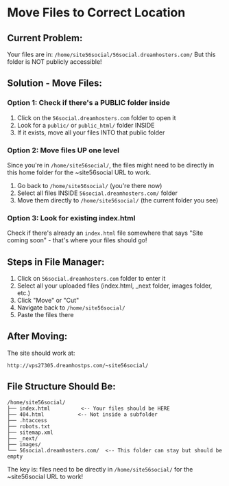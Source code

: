 # Move Files to Correct Location

## Current Problem:
Your files are in: `/home/site56social/56social.dreamhosters.com/`
But this folder is NOT publicly accessible!

## Solution - Move Files:

### Option 1: Check if there's a PUBLIC folder inside
1. Click on the `56social.dreamhosters.com` folder to open it
2. Look for a `public/` or `public_html/` folder INSIDE
3. If it exists, move all your files INTO that public folder

### Option 2: Move files UP one level
Since you're in `/home/site56social/`, the files might need to be directly in this home folder for the ~site56social URL to work.

1. Go back to `/home/site56social/` (you're there now)
2. Select all files INSIDE `56social.dreamhosters.com/` folder
3. Move them directly to `/home/site56social/` (the current folder you see)

### Option 3: Look for existing index.html
Check if there's already an `index.html` file somewhere that says "Site coming soon" - that's where your files should go!

## Steps in File Manager:
1. Click on `56social.dreamhosters.com` folder to enter it
2. Select all your uploaded files (index.html, _next folder, images folder, etc.)
3. Click "Move" or "Cut"
4. Navigate back to `/home/site56social/`
5. Paste the files there

## After Moving:
The site should work at:
```
http://vps27305.dreamhostps.com/~site56social/
```

## File Structure Should Be:
```
/home/site56social/
├── index.html          <-- Your files should be HERE
├── 404.html           <-- Not inside a subfolder
├── .htaccess
├── robots.txt
├── sitemap.xml
├── _next/
├── images/
└── 56social.dreamhosters.com/  <-- This folder can stay but should be empty
```

The key is: files need to be directly in `/home/site56social/` for the ~site56social URL to work!